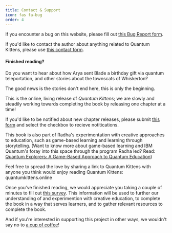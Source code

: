 ```yaml
---
title: Contact & Support
icon: fas fa-bug
order: 4
---
```


If you encounter a bug on this website, please fill out [this Bug Report form](https://airtable.com/shrtEjflrGDVpubjc).

If you'd like to contact the author about anything related to Quantum Kittens, please use [this contact form](https://airtable.com/appj35CMxvdbNvCR6/shrBuqFkUefIYFi7B).

#### Finished reading? 

Do you want to hear about how Arya sent Blade a birthday gift via quantum teleportation, and other stories about the townscats of Whiskerton?


The good news is the stories don't end here, this is only the beginning. 

This is the online, living release of *Quantum Kittens*; we are slowly and steadily working towards completing the book by releasing one chapter at a time!

If you'd like to be notified about new chapter releases, please submit [this form](https://airtable.com/shrTIeiVZWHm2OTVw) and select the checkbox to recieve notitications.

This book is also part of Radha's experimentation with creative approaches to education, such as game-based learning and learning through storytelling. (Want to know more about game-based learning and IBM Quantum's foray into this space through the program Radha led? Read: [Quantum Explorers: A Game-Based Approach to Quantum Education](https://medium.com/qiskit/quantum-explorers-a-game-based-approach-to-quantum-education-9b84d0a0ba46))

Feel free to spread the love by sharing a link to Quantum Kittens with anyone you think would enjoy reading Quantum Kittens: quantumkittens.online

Once you’ve finished reading, we would appreciate you taking a couple of minutes to fill out [this survey](https://airtable.com/shrTIeiVZWHm2OTVw). This information will be used to further our understanding of and experimention with creative education, to complete the book in a way that serves learners, and to gather relevant resources to complete the book.

And if you're interested in supporting this project in other ways, we wouldn't say no to [ a cup of coffee](https://ko-fi.com/quantumkittens)! 